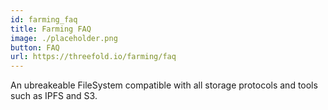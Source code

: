 ```yaml
---
id: farming_faq
title: Farming FAQ
image: ./placeholder.png
button: FAQ
url: https://threefold.io/farming/faq
---
```


An ubreakeable FileSystem compatible with all storage protocols and tools such as IPFS and S3.



